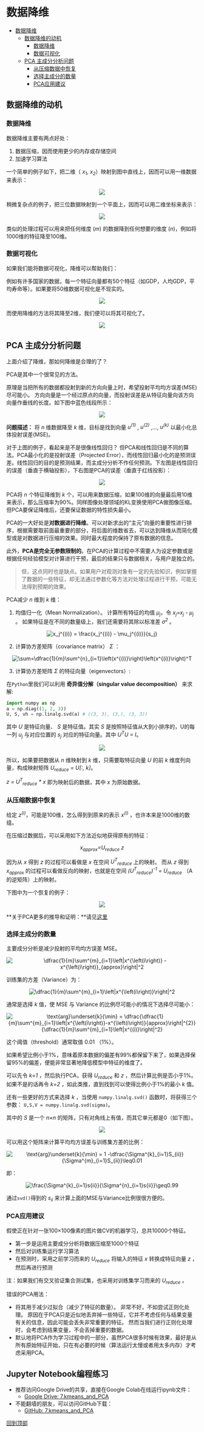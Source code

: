 # 数据降维

<!-- TOC depthFrom:1 depthTo:6 withLinks:1 updateOnSave:1 orderedList:0 -->

- [数据降维](#数据降维)
	- [数据降维的动机](#数据降维的动机)
		- [数据降维](#数据降维)
		- [数据可视化](#数据可视化)
	- [PCA 主成分分析问题](#pca-主成分分析问题)
		- [从压缩数据中恢复](#从压缩数据中恢复)
		- [选择主成分的数量](#选择主成分的数量)
		- [PCA应用建议](#pca应用建议)

<!-- /TOC -->

## 数据降维的动机

### 数据降维
数据降维主要有两点好处：
1. 数据压缩，因而使用更少的内存或存储空间
2. 加速学习算法

一个简单的例子如下，把二维（ _x<sub>1</sub>_,  _x<sub>2</sub>_）映射到图中直线上，因而可以用一维数据来表示：

<p align="center">
<img src="https://raw.github.com/loveunk/Coursera-ML-AndrewNg-Notes/master/images/8274f0c29314742e9b4f15071ea7624a.png" />
</p>

稍微复杂点的例子，把三位数据映射到一个平面上，因而可以用二维坐标来表示：

<p align="center">
<img src="https://raw.github.com/loveunk/Coursera-ML-AndrewNg-Notes/master/images/67e2a9d760300d33ac5e12ad2bd5523c.jpg" />
</p>

类似的处理过程可以用来把任何维度 (_m_) 的数据降到任何想要的维度 (_n_)，例如将1000维的特征降至100维。

### 数据可视化
如果我们能将数据可视化，降维可以帮助我们：

例如有许多国家的数据，每一个特征向量都有50个特征（如GDP，人均GDP，平均寿命等）。如果要将50维数据可视化是不现实的。
<p align="center">
<img src="https://raw.github.com/loveunk/Coursera-ML-AndrewNg-Notes/master/images/789d90327121d3391735087b9276db2a.png" />
</p>

而使用降维的方法将其降至2维，我们便可以将其可视化了。
<p align="center">
<img src="https://raw.github.com/loveunk/Coursera-ML-AndrewNg-Notes/master/images/ec85b79482c868eddc06ba075465fbcf.png" />
</p>

## PCA 主成分分析问题
上面介绍了降维，那如何降维是合理的了？

PCA是其中一个很常见的方法。

原理是当把所有的数据都投射到新的方向向量上时，希望投射平均均方误差(MSE) 尽可能小。
方向向量是一个经过原点的向量，而投射误差是从特征向量向该方向向量作垂线的长度。如下图中蓝色线段所示：

<p align="center">
<img src="https://raw.github.com/loveunk/Coursera-ML-AndrewNg-Notes/master/images/a93213474b35ce393320428996aeecd9.jpg" />
</p>

**问题描述：**
将 _n_ 维数据降至 _k_ 维，目标是找到向量 _u<sup>(1)</sup>_ , _u<sup>(2)</sup>_ ,..., _u<sup>(k)</sup>_ 以最小化总体投射误差(MSE)。

对于上图的例子，看起来是不是很像线性回归？
但PCA和线性回归是不同的算法。PCA最小化的是投射误差（Projected Error），而线性回归最小化的是预测误差。线性回归的目的是预测结果，而主成分分析不作任何预测。下左图是线性回归的误差（垂直于横轴投影），下右图是PCA的误差（垂直于红线投影）：
<p align="center">
<img src="https://raw.github.com/loveunk/Coursera-ML-AndrewNg-Notes/master/images/7e1389918ab9358d1432d20ed20f8142.png" />
</p>

PCA将 _n_ 个特征降维到 _k_ 个，可以用来数据压缩，如果100维的向量最后用10维来表示，那么压缩率为90%。同样图像处理领域的KL变换使用PCA做图像压缩。但PCA要保证降维后，还要保证数据的特性损失最小。

PCA的一大好处是**对数据进行降维**。可以对新求出的“主元”向量的重要性进行排序，根据需要取前面最重要的部分，将后面的维数省去，可以达到降维从而简化模型或是对数据进行压缩的效果。同时最大程度的保持了原有数据的信息。

此外，**PCA是完全无参数限制的**。在PCA的计算过程中不需要人为设定参数或是根据任何经验模型对计算进行干预，最后的结果只与数据相关，与用户是独立的。
> 但，这点同时也是缺点。如果用户对观测对象有一定的先验知识，例如掌握了数据的一些特征，却无法通过参数化等方法对处理过程进行干预，可能无法得到预期的效果。

PCA减少 _n_ 维到 _k_ 维：

1. 均值归一化（Mean Normalization）。
计算所有特征的均值 _μ<sub>j</sub>_，令 _x<sub>j</sub>=x<sub>j</sub> - μ<sub>j</sub>_ 。
如果特征是在不同的数量级上，我们还需要将其除以标准差 _σ<sup>2</sup>_ 。
<p align="center">
<img src="https://latex.codecogs.com/gif.latex?x_j^{(i)}&space;=&space;\frac{x_j^{(i)}&space;-&space;\mu_j^{(i)}}{s_j}" title="x_j^{(i)} = \frac{x_j^{(i)} - \mu_j^{(i)}}{s_j}" />
</p>

2. 计算协方差矩阵（covariance matrix） _Σ_ ：
<p align="center">
<img src="https://latex.codecogs.com/gif.latex?\sum=\dfrac{1}{m}\sum^{n}_{i=1}\left(x^{(i)}\right)\left(x^{(i)}\right)^T" title="\sum=\dfrac{1}{m}\sum^{n}_{i=1}\left(x^{(i)}\right)\left(x^{(i)}\right)^T" />
</p>

3. 计算协方差矩阵 _Σ_ 的特征向量（eigenvectors）:

在`Python`里我们可以利用 **奇异值分解（singular value decomposition）** 来求解:

``` python
import numpy as np
a = np.diag((1, 2, 3))
U, S, vh = np.linalg.svd(a) # ((3, 3), (3,), (3, 3))
```

其中 _U_ 是特征向量、 _S_ 是特征值。其实 _S_ 是按照特征值从大到小排序的，U的每一列 _u<sub>j</sub>_ 与对应位置的 _s<sub>j</sub>_ 对应的特征向量。其中 _U<sup>T</sup>U = I_。

<p align="center">
<img src="https://raw.github.com/loveunk/Coursera-ML-AndrewNg-Notes/master/images/0918b38594709705723ed34bb74928ba.png" />
</p>

所以，如果要把数据从 _n_ 维映射到 _k_ 维，只需要取特征向量 _U_ 的前 _k_ 维度列向量，构成映射矩阵 _U<sub>reduce</sub> = U[:, k]_。

_z = U<sup>T</sup><sub>reduce</sub> * x_ 即为映射后的数据，其中 _x_ 为原始数据。

### 从压缩数据中恢复
给定 _z<sup>(i)</sup>_，可能是100维，怎么得到到原来的表示 _x<sup>(i)</sup>_ ，也许本来是1000维的数组。

在压缩过数据后，可以采用如下方法近似地获得原有的特征：
<p align="center">
<i>x<sub>approx</sub>=U<sub>reduce</sub> z</i>
</p>

因为从 _x_ 得到 _z_ 的过程可以看做是 _x_ 在空间 _U<sup>T</sup><sub>reduce</sub>_ 上的映射。
而从 _z_ 得到 _x<sub>approx</sub>_ 的过程可以看做反向的映射，也就是在空间 _(U<sup>T</sup><sub>reduce</sub>)<sup>-1</sup> = U<sub>reduce</sub>_ （A的逆矩阵）上的映射。

下图中为一个恢复的例子：
<p align="center">
<img src="https://raw.github.com/loveunk/Coursera-ML-AndrewNg-Notes/master/images/66544d8fa1c1639d80948006f7f4a8ff.png" />
</p>

**关于PCA更多的推导和证明：**请见[这里](../../math/pca.md)

### 选择主成分的数量

主要成分分析是减少投射的平均均方误差 MSE。
<p align="center">
<img src="https://latex.codecogs.com/gif.latex?\dfrac{1}{m}\sum^{m}_{i=1}\left|x^{\left(i\right)}&space;-&space;x^{\left(i\right)}_{approx}\right|^2" title="\dfrac{1}{m}\sum^{m}_{i=1}\left|x^{\left(i\right)} - x^{\left(i\right)}_{approx}\right|^2" />
</p>

训练集的方差（Variance）为：
<p align="center">
<img src="https://latex.codecogs.com/gif.latex?\dfrac{1}{m}\sum^{m}_{i=1}\left|x^{\left(i\right)}\right|^2" title="\dfrac{1}{m}\sum^{m}_{i=1}\left|x^{\left(i\right)}\right|^2" />
</p>

通常是选择 _k_ 值，使 MSE 与 Variance 的比例尽可能小的情况下选择尽可能小：
<p align="center">
<img src="https://latex.codecogs.com/gif.latex?\text{arg}\underset{k}{\min}&space;=&space;\dfrac{\dfrac{1}{m}\sum^{m}_{i=1}\left|x^{\left(i\right)}-x^{\left(i\right)}{approx}\right|^{2}}{\dfrac{1}{m}\sum^{m}_{i=1}\left|x^{(i)}\right|^2}" title="\text{arg}\underset{k}{\min} = \dfrac{\dfrac{1}{m}\sum^{m}_{i=1}\left|x^{\left(i\right)}-x^{\left(i\right)}{approx}\right|^{2}}{\dfrac{1}{m}\sum^{m}_{i=1}\left|x^{(i)}\right|^2}" />
</p>

这个阈值（threshold）通常取值 0.01 （1%）。

如果希望比例小于1%，意味着原本数据的偏差有99%都保留下来了，如果选择保留95%的偏差，便能非常显著地降低模型中特征的维度了。

可以先令 _k=1_ ，然后执行PCA，获得 _U<sub>reduce</sub>_ 和 _z_ ，然后计算比例是否小于1%。如果不是的话再令 _k=2_ ，如此类推，直到找到可以使得比例小于1%的最小 _k_ 值。

还有一些更好的方式来选择 _k_ ，当使用 `numpy.linalg.svd()` 函数时，将获得三个参数：
```U,S,V = numpy.linalg.svd(sigma)```。

其中的 _S_ 是一个 _n×n_ 的矩阵，只有对角线上有值，而其它单元都是0（如下图）。
<p align="center">
<img src="https://raw.github.com/loveunk/Coursera-ML-AndrewNg-Notes/master/images/a4477d787f876ae4e72cb416a2cb0b8a.jpg" />
</p>

可以用这个矩阵来计算平均均方误差与训练集方差的比例：
<p align="center">
<img src="https://latex.codecogs.com/gif.latex?\text{arg}\underset{k}{\min}&space;=&space;1&space;-&space;\dfrac{\Sigma^{k}_{i=1}S_{ii}}{\Sigma^{m}_{i=1}S_{ii}}\leq0.01" title="\text{arg}\underset{k}{\min} = 1 -\dfrac{\Sigma^{k}_{i=1}S_{ii}}{\Sigma^{m}_{i=1}S_{ii}}\leq0.01" />
</p>

即：
<p align="center">
<img src="https://latex.codecogs.com/gif.latex?\frac{\Sigma^{k}_{i=1}s_{ii}}{\Sigma^{n}_{i=1}s_{ii}}\geq0.99" title="\frac{\Sigma^{k}_{i=1}s{ii}}{\Sigma^{n}_{i=1}s{ii}}\geq0.99" />
</p>

通过`svd()`得到的 _s<sub>ii</sub>_ 来计算上面的MSE与Variance比例很很方便的。


### PCA应用建议
假使正在针对一张100×100像素的图片做CV的机器学习，总共10000个特征。

* 第一步是运用主要成分分析将数据压缩至1000个特征
* 然后对训练集运行学习算法
* 在预测时，采用之前学习而来的 _U<sub>reduce</sub>_ 将输入的特征 _x_ 转换成特征向量 _z_ ，然后再进行预测

注：如果我们有交叉验证集合测试集，也采用对训练集学习而来的 _U<sub>reduce</sub>_ 。

错误的PCA用法：

* 将其用于减少过拟合（减少了特征的数量）。
  非常不好，不如尝试正则化处理。
  原因在于PCA只是近似地丢弃掉一些特征，它并不考虑任何与结果变量有关的信息，因此可能会丢失非常重要的特征。
  然而当我们进行正则化处理时，会考虑到结果变量，不会丢掉重要的数据。
* 默认地将PCA作为学习过程中的一部分，虽然PCA很多时候有效果，最好是从所有原始特征开始，只在有必要的时候（算法运行太慢或者用太多内存）才考虑采用PCA。

## Jupyter Notebook编程练习

- 推荐访问Google Drive的共享，直接在Google Colab在线运行ipynb文件：
  - [Google Drive: 7.kmeans_and_PCA](https://drive.google.com/drive/folders/1VNdwdcxeRGViyg9lsz8TyOVq39VhjiYg?usp=sharing)
- 不能翻墙的朋友，可以访问GitHub下载：
  - [GitHub: 7.kmeans_and_PCA](https://github.com/loveunk/ml-ipynb/tree/master/7.kmeans_and_PCA)


[回到顶部](#数据降维)
